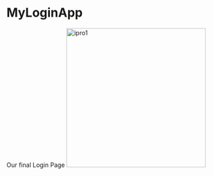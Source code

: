 # MyLoginApp

Our final Login Page
<img width="321" alt="ipro1" src="https://user-images.githubusercontent.com/53272662/161861032-93d7a875-165b-418e-82f7-869d10cc0b0e.png">

